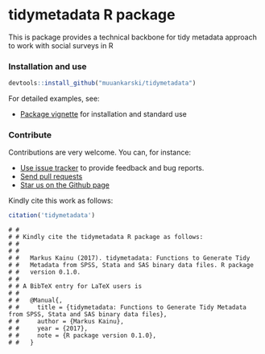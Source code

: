 tidymetadata R package
======

This is package provides a technical backbone for tidy metadata approach to work with social surveys in R

### Installation and use

```r
devtools::install_github("muuankarski/tidymetadata")
```

For detailed examples, see:

 * [Package vignette](https://github.com/muuankarski/tidymetadata/blob/master/vignettes/tidymetadata_tutorial.md) for installation and standard use

### Contribute

Contributions are very welcome. You can, for instance:

  * [Use issue tracker](https://github.com/muuankarski/tidymetadatat/issues) to provide feedback and bug reports.
  * [Send pull requests](https://github.com/muuankarski/tidymetadata/)
  * [Star us on the Github page](https://github.com/muuankarski/tidymetadata)

Kindly cite this work as follows:

```r
citation('tidymetadata')
```

```
# #
# # Kindly cite the tidymetadata R package as follows:
# #
# # 
# #   Markus Kainu (2017). tidymetadata: Functions to Generate Tidy
# #   Metadata from SPSS, Stata and SAS binary data files. R package
# #   version 0.1.0.
# # 
# # A BibTeX entry for LaTeX users is
# # 
# #   @Manual{,
# #     title = {tidymetadata: Functions to Generate Tidy Metadata from SPSS, Stata and SAS binary data files},
# #     author = {Markus Kainu},
# #     year = {2017},
# #     note = {R package version 0.1.0},
# #   }
```
